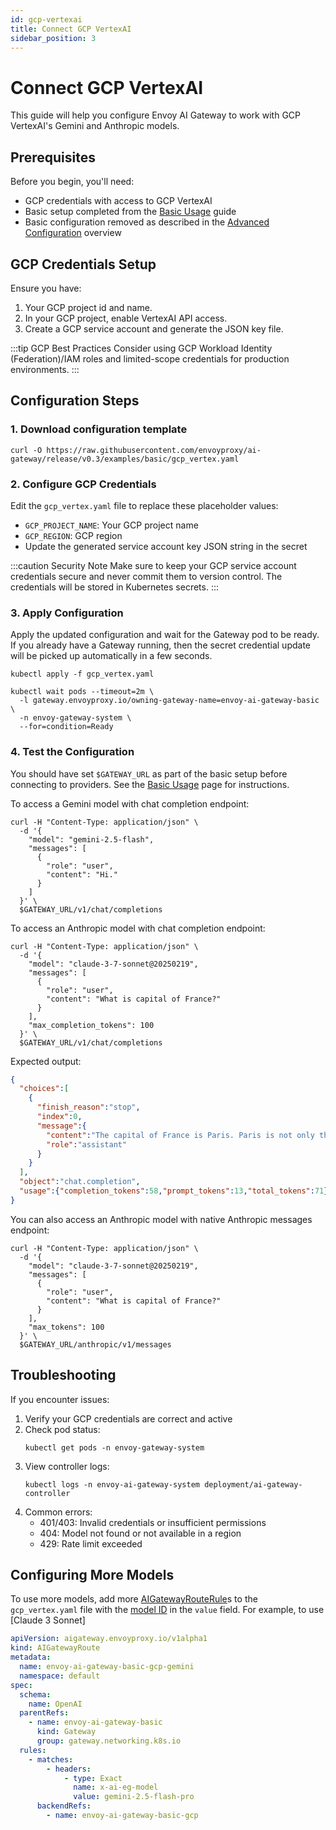 ```yaml
---
id: gcp-vertexai
title: Connect GCP VertexAI
sidebar_position: 3
---
```


# Connect GCP VertexAI

This guide will help you configure Envoy AI Gateway to work with GCP VertexAI's Gemini and Anthropic models.

## Prerequisites

Before you begin, you'll need:
- GCP credentials with access to GCP VertexAI
- Basic setup completed from the [Basic Usage](../basic-usage.md) guide
- Basic configuration removed as described in the [Advanced Configuration](./index.md) overview

## GCP Credentials Setup

Ensure you have:
1. Your GCP project id and name.
2. In your GCP project, enable VertexAI API access.
3. Create a GCP service account and generate the JSON key file.

:::tip GCP Best Practices
Consider using GCP Workload Identity (Federation)/IAM roles and limited-scope credentials for production environments.
:::

## Configuration Steps

### 1. Download configuration template

```shell
curl -O https://raw.githubusercontent.com/envoyproxy/ai-gateway/release/v0.3/examples/basic/gcp_vertex.yaml
```

### 2. Configure GCP Credentials

Edit the `gcp_vertex.yaml` file to replace these placeholder values:
- `GCP_PROJECT_NAME`: Your GCP project name
- `GCP_REGION`: GCP region
- Update the generated service account key JSON string in the secret

:::caution Security Note
Make sure to keep your GCP service account credentials secure and never commit them to version control.
The credentials will be stored in Kubernetes secrets.
:::

### 3. Apply Configuration

Apply the updated configuration and wait for the Gateway pod to be ready. If you already have a Gateway running,
then the secret credential update will be picked up automatically in a few seconds.

```shell
kubectl apply -f gcp_vertex.yaml

kubectl wait pods --timeout=2m \
  -l gateway.envoyproxy.io/owning-gateway-name=envoy-ai-gateway-basic \
  -n envoy-gateway-system \
  --for=condition=Ready
```

### 4. Test the Configuration

You should have set `$GATEWAY_URL` as part of the basic setup before connecting to providers.
See the [Basic Usage](../basic-usage.md) page for instructions.

To access a Gemini model with chat completion endpoint:
```shell
curl -H "Content-Type: application/json" \
  -d '{
    "model": "gemini-2.5-flash",
    "messages": [
      {
        "role": "user",
        "content": "Hi."
      }
    ]
  }' \
  $GATEWAY_URL/v1/chat/completions
```

To access an Anthropic model with chat completion endpoint:
```shell
curl -H "Content-Type: application/json" \
  -d '{
    "model": "claude-3-7-sonnet@20250219",
    "messages": [
      {
        "role": "user",
        "content": "What is capital of France?"
      }
    ],
    "max_completion_tokens": 100
  }' \
  $GATEWAY_URL/v1/chat/completions
```

Expected output:
```json
{
  "choices":[
    {
      "finish_reason":"stop",
      "index":0,
      "message":{
        "content":"The capital of France is Paris. Paris is not only the capital city but also the largest city in France, known for its cultural significance, historic landmarks like the Eiffel Tower and the Louvre Museum, and its influence in fashion, art, and cuisine.",
        "role":"assistant"
      }
    }
  ],
  "object":"chat.completion",
  "usage":{"completion_tokens":58,"prompt_tokens":13,"total_tokens":71}
}
```

You can also access an Anthropic model with native Anthropic messages endpoint:
```shell
curl -H "Content-Type: application/json" \
  -d '{
    "model": "claude-3-7-sonnet@20250219",
    "messages": [
      {
        "role": "user",
        "content": "What is capital of France?"
      }
    ],
    "max_tokens": 100
  }' \
  $GATEWAY_URL/anthropic/v1/messages
```

## Troubleshooting

If you encounter issues:

1. Verify your GCP credentials are correct and active
2. Check pod status:
   ```shell
   kubectl get pods -n envoy-gateway-system
   ```
3. View controller logs:
   ```shell
   kubectl logs -n envoy-ai-gateway-system deployment/ai-gateway-controller
   ```
4. Common errors:
    - 401/403: Invalid credentials or insufficient permissions
    - 404: Model not found or not available in a region
    - 429: Rate limit exceeded

## Configuring More Models

To use more models, add more [AIGatewayRouteRule]s to the `gcp_vertex.yaml` file with the [model ID] in the `value` field. For example, to use [Claude 3 Sonnet]

```yaml
apiVersion: aigateway.envoyproxy.io/v1alpha1
kind: AIGatewayRoute
metadata:
  name: envoy-ai-gateway-basic-gcp-gemini
  namespace: default
spec:
  schema:
    name: OpenAI
  parentRefs:
    - name: envoy-ai-gateway-basic
      kind: Gateway
      group: gateway.networking.k8s.io
  rules:
    - matches:
        - headers:
            - type: Exact
              name: x-ai-eg-model
              value: gemini-2.5-flash-pro
      backendRefs:
        - name: envoy-ai-gateway-basic-gcp
```

[AIGatewayRouteRule]: ../../api/api.mdx#aigatewayrouterule
[model ID]: https://cloud.google.com/vertex-ai/generative-ai/docs/models
[Anthropic Claude]: https://cloud.google.com/vertex-ai/generative-ai/docs/partner-models/claude
